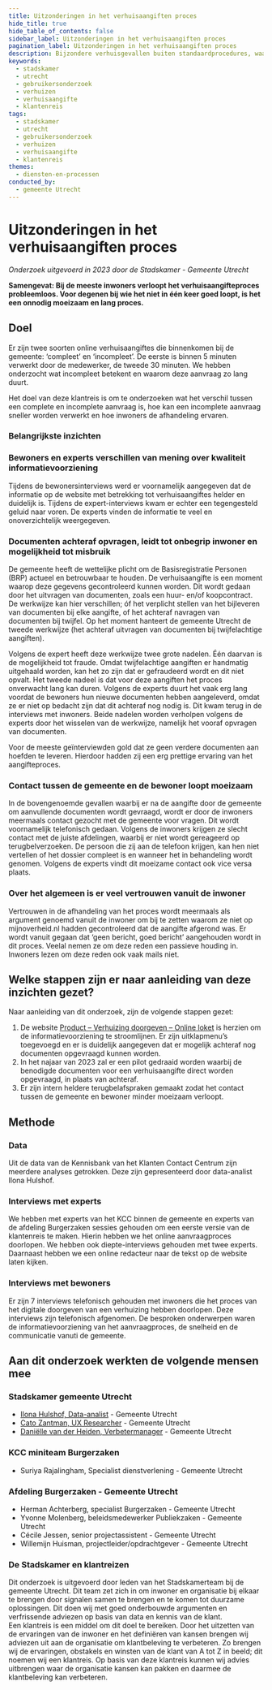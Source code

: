 ```yaml
---
title: Uitzonderingen in het verhuisaangiften proces
hide_title: true
hide_table_of_contents: false
sidebar_label: Uitzonderingen in het verhuisaangiften proces
pagination_label: Uitzonderingen in het verhuisaangiften proces
description: Bijzondere verhuisgevallen buiten standaardprocedures, waarbij situaties begrijpelijk en toegankelijk moeten worden afgehandeld.
keywords:
  - stadskamer
  - utrecht
  - gebruikersonderzoek
  - verhuizen
  - verhuisaangifte
  - klantenreis
tags:
  - stadskamer
  - utrecht
  - gebruikersonderzoek
  - verhuizen
  - verhuisaangifte
  - klantenreis
themes:
  - diensten-en-processen
conducted_by:
  - gemeente Utrecht
---
```


# Uitzonderingen in het verhuisaangiften proces

_Onderzoek uitgevoerd in 2023 door de Stadskamer - Gemeente Utrecht_

**Samengevat: Bij de meeste inwoners verloopt het verhuisaangifteproces probleemloos. Voor degenen bij wie het niet in één keer goed loopt, is het een onnodig moeizaam en lang proces.**

## Doel

Er zijn twee soorten online verhuisaangiftes die binnenkomen bij de gemeente: ‘compleet’ en ‘incompleet’. De eerste is binnen 5 minuten verwerkt door de medewerker, de tweede 30 minuten. We hebben onderzocht wat incompleet betekent en waarom deze aanvraag zo lang duurt.

Het doel van deze klantreis is om te onderzoeken wat het verschil tussen een complete en incomplete aanvraag is, hoe kan een incomplete aanvraag sneller worden verwerkt en hoe inwoners de afhandeling ervaren.

### Belangrijkste inzichten

### Bewoners en experts verschillen van mening over kwaliteit informatievoorziening

Tijdens de bewonersinterviews werd er voornamelijk aangegeven dat de informatie op de website met betrekking tot verhuisaangiftes helder en duidelijk is. Tijdens de expert-interviews kwam er echter een tegengesteld geluid naar voren. De experts vinden de informatie te veel en onoverzichtelijk weergegeven.

### Documenten achteraf opvragen, leidt tot onbegrip inwoner en mogelijkheid tot misbruik

De gemeente heeft de wettelijke plicht om de Basisregistratie Personen (BRP) actueel en betrouwbaar te houden. De verhuisaangifte is een moment waarop deze gegevens gecontroleerd kunnen worden. Dit wordt gedaan door het uitvragen van documenten, zoals een huur- en/of koopcontract. De werkwijze kan hier verschillen; óf het verplicht stellen van het bijleveren van documenten bij elke aangifte, of het achteraf navragen van documenten bij twijfel. Op het moment hanteert de gemeente Utrecht de tweede werkwijze (het achteraf uitvragen van documenten bij twijfelachtige aangiften).

Volgens de expert heeft deze werkwijze twee grote nadelen. Één daarvan is de mogelijkheid tot fraude. Omdat twijfelachtige aangiften er handmatig uitgehaald worden, kan het zo zijn dat er gefraudeerd wordt en dit niet opvalt. Het tweede nadeel is dat voor deze aangiften het proces onverwacht lang kan duren. Volgens de experts duurt het vaak erg lang voordat de bewoners hun nieuwe documenten hebben aangeleverd, omdat ze er niet op bedacht zijn dat dit achteraf nog nodig is. Dit kwam terug in de interviews met inwoners. Beide nadelen worden verholpen volgens de experts door het wisselen van de werkwijze, namelijk het vooraf opvragen van documenten.

Voor de meeste geïnterviewden gold dat ze geen verdere documenten aan hoefden te leveren. Hierdoor hadden zij een erg prettige ervaring van het aangifteproces.

### Contact tussen de gemeente en de bewoner loopt moeizaam

In de bovengenoemde gevallen waarbij er na de aangifte door de gemeente om aanvullende documenten wordt gevraagd, wordt er door de inwoners meermaals contact gezocht met de gemeente voor vragen. Dit wordt voornamelijk telefonisch gedaan. Volgens de inwoners krijgen ze slecht contact met de juiste afdelingen, waarbij er niet wordt gereageerd op terugbelverzoeken. De persoon die zij aan de telefoon krijgen, kan hen niet vertellen of het dossier compleet is en wanneer het in behandeling wordt genomen. Volgens de experts vindt dit moeizame contact ook vice versa plaats.

### Over het algemeen is er veel vertrouwen vanuit de inwoner

Vertrouwen in de afhandeling van het proces wordt meermaals als argument genoemd vanuit de inwoner om bij te zetten waarom ze niet op mijnoverheid.nl hadden gecontroleerd dat de aangifte afgerond was. Er wordt vanuit gegaan dat ‘geen bericht, goed bericht’ aangehouden wordt in dit proces. Veelal nemen ze om deze reden een passieve houding in. Inwoners lezen om deze reden ook vaak mails niet.

## Welke stappen zijn er naar aanleiding van deze inzichten gezet?

Naar aanleiding van dit onderzoek, zijn de volgende stappen gezet:

1. De website [Product – Verhuizing doorgeven – Online loket](https://pki.utrecht.nl/Loket/product/a09f1284302f806e6daabb39ba7ce20b) is herzien om de informatievoorziening te stroomlijnen. Er zijn uitklapmenu’s toegevoegd en er is duidelijk aangegeven dat er mogelijk achteraf nog documenten opgevraagd kunnen worden.
2. In het najaar van 2023 zal er een pilot gedraaid worden waarbij de benodigde documenten voor een verhuisaangifte direct worden opgevraagd, in plaats van achteraf.
3. Er zijn intern heldere terugbelafspraken gemaakt zodat het contact tussen de gemeente en bewoner minder moeizaam verloopt.

## Methode

### Data

Uit de data van de Kennisbank van het Klanten Contact Centrum zijn meerdere analyses getrokken. Deze zijn gepresenteerd door data-analist Ilona Hulshof.

### Interviews met experts

We hebben met experts van het KCC binnen de gemeente en experts van de afdeling Burgerzaken sessies gehouden om een eerste versie van de klantenreis te maken. Hierin hebben we het online aanvraagproces doorlopen. We hebben ook diepte-interviews gehouden met twee experts. Daarnaast hebben we een online redacteur naar de tekst op de website laten kijken.

### Interviews met bewoners

Er zijn 7 interviews telefonisch gehouden met inwoners die het proces van het digitale doorgeven van een verhuizing hebben doorlopen. Deze interviews zijn telefonisch afgenomen. De besproken onderwerpen waren de informatievoorziening van het aanvraagproces, de snelheid en de communicatie vanuti de gemeente.

## Aan dit onderzoek werkten de volgende mensen mee

### Stadskamer gemeente Utrecht

- [Ilona Hulshof, Data-analist](mailto:i.hulshof@utrecht.nl) - Gemeente Utrecht
- [Cato Zantman, UX Researcher](mailto:cato.zantman@utrecht.nl) - Gemeente Utrecht
- [Daniëlle van der Heiden, Verbetermanager](mailto:d.van.der.heiden@utrecht.nl) - Gemeente Utrecht

### KCC miniteam Burgerzaken

- Suriya Rajalingham, Specialist dienstverlening - Gemeente Utrecht

### Afdeling Burgerzaken - Gemeente Utrecht

- Herman Achterberg, specialist Burgerzaken - Gemeente Utrecht
- Yvonne Molenberg, beleidsmedewerker Publiekzaken - Gemeente Utrecht
- Cécile Jessen, senior projectassistent - Gemeente Utrecht
- Willemijn Huisman, projectleider/opdrachtgever - Gemeente Utrecht

### De Stadskamer en klantreizen

Dit onderzoek is uitgevoerd door leden van het Stadskamerteam bij de gemeente Utrecht. Dit team zet zich in om inwoner en organisatie bij elkaar te brengen door signalen samen te brengen en te komen tot duurzame oplossingen. Dit doen wij met goed onderbouwde argumenten en verfrissende adviezen op basis van data en kennis van de klant.  
Een klantreis is een middel om dit doel te bereiken. Door het uitzetten van de ervaringen van de inwoner en het definiëren van kansen brengen wij adviezen uit aan de organisatie om klantbeleving te verbeteren. Zo brengen wij de ervaringen, obstakels en winsten van de klant van A tot Z in beeld; dit noemen wij een klantreis. Op basis van deze klantreis kunnen wij advies uitbrengen waar de organisatie kansen kan pakken en daarmee de klantbeleving kan verbeteren.
